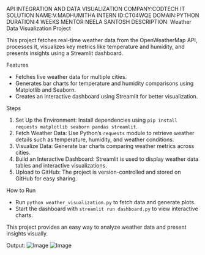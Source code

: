 API INTEGRATION AND DATA VISUALIZATION
COMPANY:CODTECH IT SOLUTION
NAME:V.MADHUMITHA
INTERN ID:CT04WQE
DOMAIN:PYTHON
DURATION:4 WEEKS
MENTOR:NEELA SANTOSH
DESCRIPTION:
Weather Data Visualization Project

This project fetches real-time weather data from the OpenWeatherMap API, processes it, visualizes key metrics like temperature and humidity, and presents insights using a Streamlit dashboard.  

Features 
- Fetches live weather data for multiple cities.  
- Generates bar charts for temperature and humidity comparisons using Matplotlib and Seaborn.  
- Creates an interactive dashboard using Streamlit for better visualization.  

Steps 
1. Set Up the Environment: Install dependencies using `pip install requests matplotlib seaborn pandas streamlit`.  
2. Fetch Weather Data: Use Python’s `requests` module to retrieve weather details such as temperature, humidity, and weather conditions.  
3. Visualize Data: Generate bar charts comparing weather metrics across cities.  
4. Build an Interactive Dashboard: Streamlit is used to display weather data tables and interactive visualizations.  
5. Upload to GitHub: The project is version-controlled and stored on GitHub for easy sharing.  

How to Run
- Run `python weather_visualization.py` to fetch data and generate plots.  
- Start the dashboard with `streamlit run dashboard.py` to view interactive charts.  

This project provides an easy way to analyze weather data and present insights visually.

Output:
![Image](https://github.com/user-attachments/assets/39c5bbdf-8c2c-4e4a-8bc9-c80dadb8413c)
![Image](https://github.com/user-attachments/assets/9bf2ee82-3479-4194-8004-4fa8a9a66dec)

